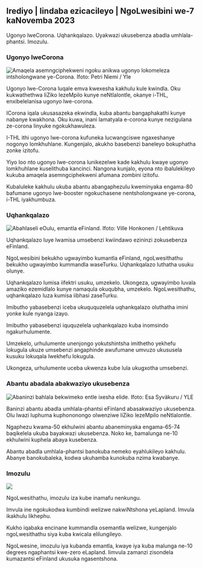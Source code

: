 ## Irediyo \| Iindaba ezicacileyo \| NgoLwesibini we-7 kaNovemba 2023

Ugonyo lweCorona. Uqhankqalazo. Uyakwazi ukusebenza abadla umhlala-phantsi. Imozulu.

### Ugonyo lweCorona

![Amaqela asemngciphekweni ngoku anikwa ugonyo lokomeleza intsholongwane ye-Corona. Ifoto: Petri Niemi / Yle](https://images.cdn.yle.fi/image/upload/c_crop,h_2266,w_4027,x_0,y_0/ar_1.7777777777777777,c_fill,g_faces,h_62_0/0.q_auto:eco/f_auto/fl_lossy/v1675253861/39-99789363046bc0166b4)

Ugonyo lwe-Corona luqale emva kwexesha kakhulu kule kwindla. Oku kukwathethwa liZiko lezeMpilo kunye neNtlalontle, okanye i-THL, enxibelelanisa ugonyo lwe-corona.

ICorona iqala ukusasazeka ekwindla, kuba abantu bangaphakathi kunye nabanye kwakhona. Oku kuwa, inani lamatyala e-corona kunye nezigulana ze-corona linyuke ngokukhawuleza.

I-THL ithi ugonyo lwe-corona kufuneka lucwangciswe ngaxeshanye nogonyo lomkhuhlane. Kungenjalo, akukho basebenzi baneleyo bokuphatha zonke izitofu.

Yiyo loo nto ugonyo lwe-corona lunikezelwe kade kakhulu kwaye ugonyo lomkhuhlane kuselithuba kancinci. Nangona kunjalo, eyona nto ibalulekileyo kukuba amaqela asemngciphekweni afumana zombini izitofu.

Kubaluleke kakhulu ukuba abantu abangaphezulu kweminyaka engama-80 bafumane ugonyo lwe-booster ngokuchasene nentsholongwane ye-corona, i-THL iyakhumbuza.

### Uqhankqalazo

![Abahlaseli eOulu, emantla eFinland. Ifoto: Ville Honkonen / Lehtikuva](https://images.cdn.yle.fi/image/upload/c_crop,h_2880,w_5120,x_0,y_533/ar_1.7777777777777777,c_fill,g_faces/60,wh_1.q_auto:eco/f_auto/fl_lossy/v1699368229/39-11968696549f7933eb81)

Uqhankqalazo luye lwamisa umsebenzi kwiindawo ezininzi zokusebenza eFinland.

NgoLwesibini bekukho ugwayimbo kumantla eFinland, ngoLwesithathu bekukho ugwayimbo kummandla waseTurku. Uqhankqalazo luthatha usuku olunye.

Uqhankqalazo lumisa iifektri usuku, umzekelo. Ukongeza, ugwayimbo luvala amaziko ezemidlalo kunye namaqula okuqubha, umzekelo. NgoLwesithathu, uqhankqalazo luza kumisa iibhasi zaseTurku.

Imibutho yabasebenzi iceba ukuququzelela uqhankqalazo oluthatha imini yonke kule nyanga izayo.

Imibutho yabasebenzi iququzelela uqhankqalazo kuba inomsindo ngakurhulumente.

Umzekelo, urhulumente unenjongo yokutshintsha imithetho yekhefu lokugula ukuze umsebenzi angaphinde awufumane umvuzo ukususela kusuku lokuqala lwekhefu lokugula.

Ukongeza, urhulumente uceba ukwenza kube lula ukugxotha umsebenzi.

### Abantu abadala abakwaziyo ukusebenza

![Abaninzi bahlala bekwimeko entle ixesha elide. Ifoto: Esa Syväkuru / YLE](https://images.cdn.yle.fi/image/upload/c_crop,h_3375,w_6000,x_0,y_47/ar_1.7777777777777777,c_fill,g_faces,w_0/670.q_auto:eco/f_auto/fl_lossy/v1568642672/39-5915475d7f9625891ee)

Baninzi abantu abadla umhlala-phantsi eFinland abasakwaziyo ukusebenza. Olu lwazi luphuma kuphononongo olwenziwe liZiko lezeMpilo neNtlalontle.

Ngaphezu kwama-50 ekhulwini abantu abaneminyaka engama-65-74 baqikelela ukuba bayakwazi ukusebenza. Noko ke, bamalunga ne-10 ekhulwini kuphela abaya kusebenza.

Abantu abadla umhlala-phantsi banokuba nemeko eyahlukileyo kakhulu. Abanye banokubaleka, kodwa ukuhamba kunokuba nzima kwabanye.

### Imozulu

![](https://images.cdn.yle.fi/image/upload/c_crop,h_1080,w_1919,x_0,y_0/ar_1.77777777777777777,c_fill,g_faces,h_675,w_1200_coa1/df_auto/fl_lossy/v1699373925/39-1197270654a63406a4f5)

NgoLwesithathu, imozulu iza kube inamafu nenkungu.

Imvula ine ngokukodwa kumbindi welizwe nakwiNtshona yeLapland. Imvula ikakhulu likhephu.

Kukho iqabaka encinane kummandla osemantla welizwe, kungenjalo ngoLwesithathu siya kuba kwicala elilungileyo.

NgoLwesine, imozulu iya kubanda emantla, kwaye iya kuba malunga ne-10 degrees ngaphantsi kwe-zero eLapland. Iimvula zamanzi zisondela kumazantsi eFinland ukusuka ngasentshona.